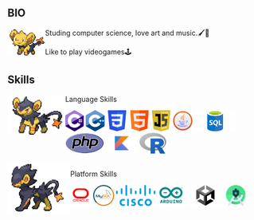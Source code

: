 <h2 align="left">BIO</h2><img align='left' src='https://github.com/PachaConJet/PachaConJet/blob/main/Bio/shinx.gif' width='15%'> 
<p align="left">Studing computer science, love art and music.🖌️🎨 </p>
<p align="left">Like to play videogames🕹️ </p>

<h2 align="left">Skills</h2><img align='left' src='https://github.com/PachaConJet/PachaConJet/blob/main/Bio/Luxio.gif' width='23%'>
<p align="left">Language Skills</p>
<p align="left">
 <img src='https://github.com/PachaConJet/PachaConJet/blob/main/Skills/C%23.png' height='42px'/>
 <img src='https://github.com/PachaConJet/PachaConJet/blob/main/Skills/C%2B%2B.png' height='42px'/>
 <img src='https://github.com/PachaConJet/PachaConJet/blob/main/Skills/css.png' height='42px'/>
 <img src='https://github.com/PachaConJet/PachaConJet/blob/main/Skills/html.png' height='42px'/>
 <img src='https://github.com/PachaConJet/PachaConJet/blob/main/Skills/Javas.png' height='42px'/>
 <img src='https://github.com/PachaConJet/PachaConJet/blob/main/Skills/java.png' height='42px'/>
 <img src='https://github.com/PachaConJet/PachaConJet/blob/main/Skills/sql.png' height='42px'/>
 <img src='https://github.com/PachaConJet/PachaConJet/blob/main/Skills/php.png' height='42px'/>
 <img src='https://github.com/PachaConJet/PachaConJet/blob/main/Skills/Kotlin.png' height='42px'/>
  <img src='https://github.com/PachaConJet/PachaConJet/blob/main/Skills/R_logo.png' height='42px'/>
</p>
<img align='left' src='https://github.com/PachaConJet/PachaConJet/blob/main/Bio/Luxray.gif' width='25%'>

 <h2 align="left"></h2>
<p align="left">Platform Skills</p>
<p align="left">
  <img src='https://github.com/PachaConJet/PachaConJet/blob/main/Skills/Oracle.png' height='42px'/>
 <img src='https://github.com/PachaConJet/PachaConJet/blob/main/Skills/mysql.png' height='42px'/>
 <img src='https://github.com/PachaConJet/PachaConJet/blob/main/Skills/cisco.png' height='42px'/>
  <img src='https://github.com/PachaConJet/PachaConJet/blob/main/Skills/Arduino.png' height='42px'/>
 <img src='https://github.com/PachaConJet/PachaConJet/blob/main/Skills/Unity.png' height='42px'/>
 <img src='https://github.com/PachaConJet/PachaConJet/blob/main/Skills/Android%20Studio.png' height='42px'/>
</p>


